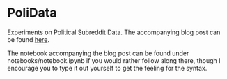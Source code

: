 # PoliData
Experiments on Political Subreddit Data. The accompanying blog post can be found [here](https://liamge.github.io/blog/2017/06/23/political-comments).

The notebook accompanying the blog post can be found under notebooks/notebook.ipynb if you would rather follow along there, though I encourage you to type it out yourself to get the feeling for the syntax.
